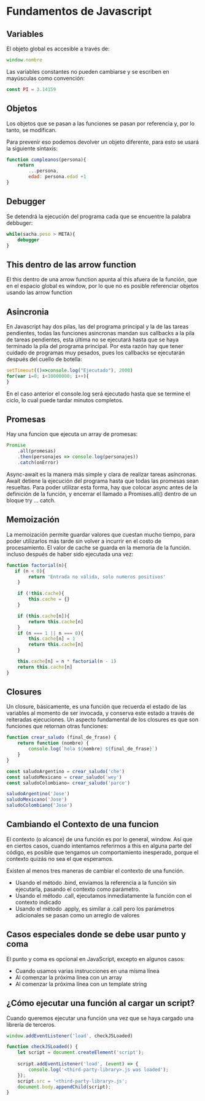 # Fundamentos de Javascript



## Variables

El objeto global es accesible a través de:

``` javascript
window.nombre
```

Las variables constantes no pueden cambiarse y se escriben en mayúsculas
como convención:

``` javascript
const PI = 3.14159
```

## Objetos

Los objetos que se pasan a las funciones se pasan por referencia y, por
lo tanto, se modifican.

Para prevenir eso podemos devolver un objeto diferente, para esto se
usará la siguiente sintaxis:

``` javascript
function cumpleanos(persona){
    return
        ...persona,
        edad: persona.edad +1
}
```

## Debugger

Se detendrá la ejecución del programa cada que se encuentre la palabra
debbuger:

``` javascript
while(sacha.peso > META){
    debugger
}
```

## This dentro de las arrow function

El this dentro de una arrow function apunta al this afuera de la
función, que en el espacio global es window, por lo que no es posible
referenciar objetos usando las arrow function

## Asincronia

En Javascript hay dos pilas, las del programa principal y la de las
tareas pendientes, todas las funciones asincronas mandan sus callbacks a
la pila de tareas pendientes, esta última no se ejecutará hasta que se
haya terminado la pila del programa principal. Por esta razón hay que
tener cuidado de programas muy pesados, pues los callbacks se ejecutarán
después del cuello de botella:

``` javascript
setTimeout(()=>console.log("Ejecutado"), 2000)
for(var i=0; i<10000000; i++){    
}
```

En el caso anterior el console.log será ejecutado hasta que se termine
el ciclo, lo cual puede tardar minutos completos.

## Promesas

Hay una funcion que ejecuta un array de promesas:

``` javascript
Promise
    .all(promesas)
    .then(personajes => console.log(personajes))
    .catch(onError)
```

Async-await es la manera más simple y clara de realizar tareas
asíncronas. Await detiene la ejecución del programa hasta que todas las
promesas sean resueltas. Para poder utilizar esta forma, hay que colocar
async antes de la definición de la función, y encerrar el llamado a
Promises.all() dentro de un bloque try … catch.

## Memoización

La memoización permite guardar valores que cuestan mucho tiempo, para
poder utilizarlos más tarde sin volver a incurrir en el costo de
procesamiento. El valor de cache se guarda en la memoria de la función.
incluso después de haber sido ejecutada una vez:

``` javascript
function factorial(n){
   if (n < 0){
        return 'Entrada no válida, solo numeros positivos'
    }

    if (!this.cache){
        this.cache = {}                
    }

    if (this.cache[n]){
        return this.cache[n]
    }
    if (n === 1 || n === 0){
        this.cache[n] = 1
        return this.cache[n]
    }

    this.cache[n] = n * factorial(n - 1)
    return this.cache[n] 
}
```

## Closures

Un closure, básicamente, es una función que recuerda el estado de las
variables al momento de ser invocada, y conserva este estado a través de
reiteradas ejecuciones. Un aspecto fundamental de los closures es que
son funciones que retornan otras funciones:

``` javascript
function crear_saludo (final_de_frase) {
    return function (nombre) {
        console.log(`hola ${nombre} ${final_de_frase}`)
    }
}

const saludoArgentino = crear_saludo('che')
const saludoMexicano = crear_saludo('wey')
const saludoColombiano= crear_saludo('parce')

saludoArgentino('Jose')
saludoMexicano('Jose')
saludoColombiano('Jose')
```

## Cambiando el Contexto de una funcion

El contexto (o alcance) de una función es por lo general, window. Así
que en ciertos casos, cuando intentamos referirnos a this en alguna
parte del código, es posible que tengamos un comportamiento inesperado,
porque el contexto quizás no sea el que esperamos.

Existen al menos tres maneras de cambiar el contexto de una función.

-   Usando el método .bind, enviamos la referencia a la función sin
    ejecutarla, pasando el contexto como parámetro.
-   Usando el método .call, ejecutamos inmediatamente la función con el
    contexto indicado
-   Usando el método .apply, es similar a .call pero los parámetros
    adicionales se pasan como un arreglo de valores

## Casos especiales donde se debe usar punto y coma

El punto y coma es opcional en JavaScript, excepto en algunos casos:

-   Cuando usamos varias instrucciones en una mísma línea
-   Al comenzar la próxima línea con un array
-   Al comenzar la próxima línea con un template string

## ¿Cómo ejecutar una función al cargar un script?

Cuando queremos ejecutar una función una vez que se haya cargado una librería de terceros.

```javascript
window.addEventListener('load', checkJSLoaded)

function checkJSLoaded() {
    let script = document.createElement('script');
    
    script.addEventListener('load', (event) => {
        console.log('<third-party-library>.js was loaded');
    });
    script.src = '<third-party-library>.js';
    document.body.appendChild(script);
}
```